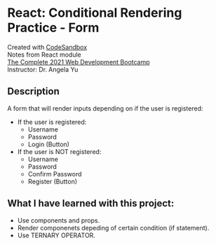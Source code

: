 # React: Conditional Rendering Practice - Form

Created with [CodeSandbox](https://codesandbox.io/)  
Notes from React module  
[The Complete 2021 Web Development Bootcamp](https://www.udemy.com/course/the-complete-web-development-bootcamp/)  
Instructor: Dr. Angela Yu

## Description

A form that will render inputs depending on if the user is registered:

- If the user is registered:
  - Username
  - Password
  - Login (Button)
- If the user is NOT registered:
  - Username
  - Password
  - Confirm Password
  - Register (Button)

## What I have learned with this project:

- Use components and props.
- Render componenets depeding of certain condition (if statement).
- Use TERNARY OPERATOR.
